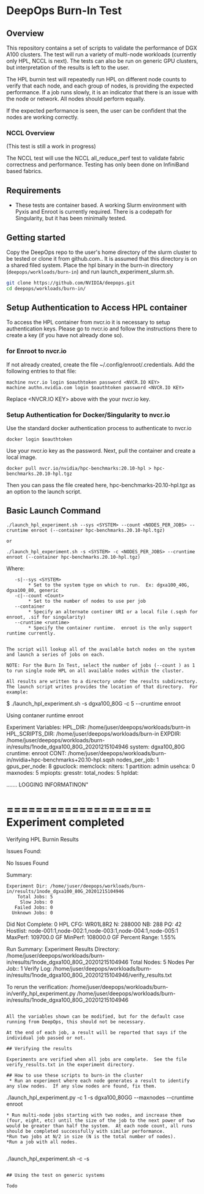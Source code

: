 # DeepOps Burn-In Test

## Overview

This repository contains a set of scripts to validate the performance of DGX A100 clusters. The test will run a variety of multi-node workloads (currently only HPL, NCCL is next).  The tests can also be run on generic GPU clusters, but interpretation of the results is left to the user.

The HPL burnin test will repeatedly run HPL on different node counts to verify that each node, and each group of nodes, is providing the expected performance.  If a job runs slowly, it is an indicator that there is an issue with the node or network.  All nodes should perform equally.  

If the expected performance is seen, the user can be confident that the nodes are working correctly.


### NCCL Overview
(This test is still a work in progress)

The NCCL test will use the NCCL all_reduce_perf test to validate fabric correctness and performance.  Testing has only been done on InfiniBand based fabrics. 

## Requirements

- These tests are container based. A working Slurm environment with Pyxis and Enroot is currently required.  There is a codepath for Singularity, but it has been minimally tested.

## Getting started

Copy the DeepOps repo to the user's home directory of the slurm cluster to be tested or clone it from github.com.. It is assumed that this directory is on a shared filed system. Place the hpl binary in the burn-in directory (`deepops/workloads/burn-in`) and run launch_experiment_slurm.sh.

```sh
git clone https://github.com/NVIDIA/deepops.git
cd deepops/workloads/burn-in/

```

## Setup Authentication to Access HPL container

To access the HPL container from nvcr.io it is necessary to setup authentication keys.  Please go to nvcr.io and follow the instructions there to create a key (if you have not already done so).

###  for Enroot to nvcr.io

If not already created, create the file ~/.config/enroot/.credentials.  Add the following entries to that file:

```
machine nvcr.io login $oauthtoken password <NVCR.IO KEY>
machine authn.nvidia.com login $oauthtoken password <NVCR.IO KEY>
```
Replace <NVCR.IO KEY> above with the your nvcr.io key.

### Setup Authentication for Docker/Singularity to nvcr.io

Use the standard docker authentication process to authenticate to nvcr.io

```
docker login $oauthtoken
```

Use your nvcr.io key as the password. Next, pull the container and create a local image.

```
docker pull nvcr.io/nvidia/hpc-benchmarks:20.10-hpl > hpc-benchmarks.20.10-hpl.tgz
```

Then you can pass the file created here, hpc-benchmarks-20.10-hpl.tgz as an option to the launch script.

## Basic Launch Command

```
./launch_hpl_experiment.sh --sys <SYSTEM> --count <NODES_PER_JOBS> --cruntime enroot (--container hpc-benchmarks.20.10-hpl.tgz)

or

./launch_hpl_experiment.sh -s <SYSTEM> -c <NODES_PER_JOBS> --cruntime enroot (--container hpc-benchmarks.20.10-hpl.tgz)
```

Where:

```
   -s|--sys <SYSTEM>
        * Set to the system type on which to run.  Ex: dgxa100_40G, dgxa100_80, generic
   -c|--count <Count>
        * Set to the number of nodes to use per job
   --container 
        * Specify an alternate continer URI or a local file (.sqsh for enroot, .sif for singularity)
   --cruntime <runtime> 
        * Specify the container runtime.  enroot is the only support runtime currently.


The script will lookup all of the available batch nodes on the system and launch a series of jobs on each.  

NOTE: For the Burn In Test, select the number of jobs (--count ) as 1 to run single node HPL on all available nodes within the cluster.

All results are written to a directory under the results subdirectory.  The launch script writes provides the location of that directory.  For example:

```
$ ./launch_hpl_experiment.sh -s dgxa100_80G  -c 5 --cruntime enroot

Using contaner runtime enroot

Experiment Variables:
HPL_DIR: /home/juser/deepops/workloads/burn-in
HPL_SCRIPTS_DIR: /home/juser/deepops/workloads/burn-in
EXPDIR: /home/juser/deepops/workloads/burn-in/results/1node_dgxa100_80G_20201215104946
system: dgxa100_80G
cruntime: enroot
CONT: /home/juser/deepops/workloads/burn-in/nvidia+hpc-benchmarks+20.10-hpl.sqsh
nodes_per_job: 1
gpus_per_node: 8
gpuclock: <Not Set>
memclock: <Not Set>
niters: 1
partition: admin
usehca: 0
maxnodes: 5
mpiopts: <Not Set>
gresstr: <Not Set>
total_nodes: 5
hpldat: <Not Set>


....... LOGGING INFORMATINON"

====================
Experiment completed
====================

Verifying HPL Burnin Results


Issues Found:

No Issues Found


Summary:

    Experiment Dir: /home/juser/deepops/workloads/burn-in/results/1node_dgxa100_80G_20201215104946
        Total Jobs: 5
         Slow Jobs: 0
       Failed Jobs: 0
      Unknown Jobs: 0
  Did Not Complete: 0
           HPL CFG: WR01L8R2
                 N: 288000
                NB: 288
               P*Q: 4*2
          Hostlist: node-001:1,node-002:1,node-003:1,node-004:1,node-005:1
           MaxPerf: 109700.0 GF
           MinPerf: 108000.0 GF
     Percent Range: 1.55%


Run Summary:
Experiment Results Directory: /home/juser/deepops/workloads/burn-in/results/1node_dgxa100_80G_20201215104946
Total Nodes: 5
Nodes Per Job:: 1
Verify Log: /home/juser/deepops/workloads/burn-in/results/1node_dgxa100_80G_20201215104946/verify_results.txt

To rerun the verification: /home/juser/deepops/workloads/burn-in/verify_hpl_experiment.py /home/juser/deepops/workloads/burn-in/results/1node_dgxa100_80G_20201215104946

```

All the variables shown can be modified, but for the default case running from DeepOps, this should not be necessary.

At the end of each job, a result will be reported that says if the individual job passed or not.

## Verifying the results

Experiments are verified when all jobs are complete.  See the file verify_results.txt in the experiment directory.

## How to use these scripts to burn-in the cluster
 * Run an experiment where each node generates a result to identify any slow nodes.  If any slow nodes are found, fix them.

```
./launch_hpl_experiment.py -c 1 -s dgxa100_80GG --maxnodes <number of nodes to run single node burn-in>  --cruntime enroot
```
* Run multi-node jobs starting with two nodes, and increase them (four, eight, etc) until the size of the job to the next power of two would be greater than half the system.  At each node count, all runs should be completed successfully with similar performance.
*Run two jobs at N/2 in size (N is the total number of nodes). 
*Run a job with all nodes.


```
./launch_hpl_experiment.sh -c <number of nodes> -s <system type>

```

## Using the test on generic systems

Todo
